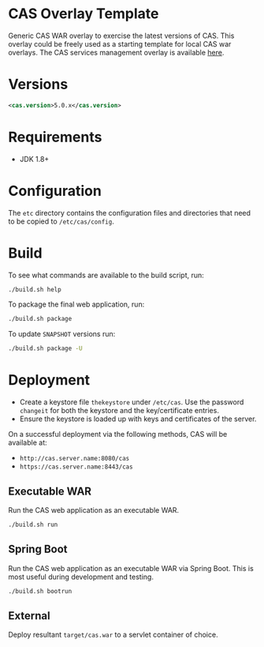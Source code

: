 CAS Overlay Template
============================

Generic CAS WAR overlay to exercise the latest versions of CAS. This overlay could be freely used as a starting template for local CAS war overlays. The CAS services management overlay is available [here](https://github.com/apereo/cas-services-management-overlay).

# Versions

```xml
<cas.version>5.0.x</cas.version>
```

# Requirements
* JDK 1.8+

# Configuration

The `etc` directory contains the configuration files and directories that need to be copied to `/etc/cas/config`.

# Build

To see what commands are available to the build script, run:

```bash
./build.sh help
```

To package the final web application, run:

```bash
./build.sh package
```

To update `SNAPSHOT` versions run:

```bash
./build.sh package -U
```

# Deployment

- Create a keystore file `thekeystore` under `/etc/cas`. Use the password `changeit` for both the keystore and the key/certificate entries.
- Ensure the keystore is loaded up with keys and certificates of the server.

On a successful deployment via the following methods, CAS will be available at:

* `http://cas.server.name:8080/cas`
* `https://cas.server.name:8443/cas`

## Executable WAR

Run the CAS web application as an executable WAR.

```bash
./build.sh run
```

## Spring Boot

Run the CAS web application as an executable WAR via Spring Boot. This is most useful during development and testing.

```bash
./build.sh bootrun
```

## External

Deploy resultant `target/cas.war`  to a servlet container of choice.

